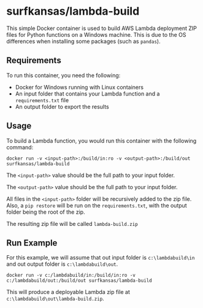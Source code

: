 # surfkansas/lambda-build

This simple Docker container is used to build AWS Lambda deployment ZIP files for Python functions on a Windows machine.  This is due to the OS differences when installing some packages (such as `pandas`).

## Requirements

To run this container, you need the following:

* Docker for Windows running with Linux containers
* An input folder that contains your Lambda function and a `requirements.txt` file
* An output folder to export the results

## Usage

To build a Lambda function, you would run this container with the following command:

```
docker run -v <input-path>:/build/in:ro -v <output-path>:/build/out surfkansas/lambda-build
```

The `<input-path>` value should be the full path to your input folder.

The `<output-path>` value should be the full path to your input folder.

All files in the `<input-path>` folder will be recursively added to the zip file.  Also, a `pip restore` will be run on the `requirements.txt`, with the output folder being the root of the zip.

The resulting zip file will be called `lambda-build.zip` 

## Run Example

For this example, we will assume that out input folder is `c:\lambdabuild\in` and out output folder is `c:\lambdabuild\out`.

```
docker run -v c:/lambdabuild/in:/build/in:ro -v c:/lambdabuild/out:/build/out surfkansas/lambda-build
```

This will produce a deployable Lambda zip file at `c:\lambdabuild\out\lambda-build.zip`.